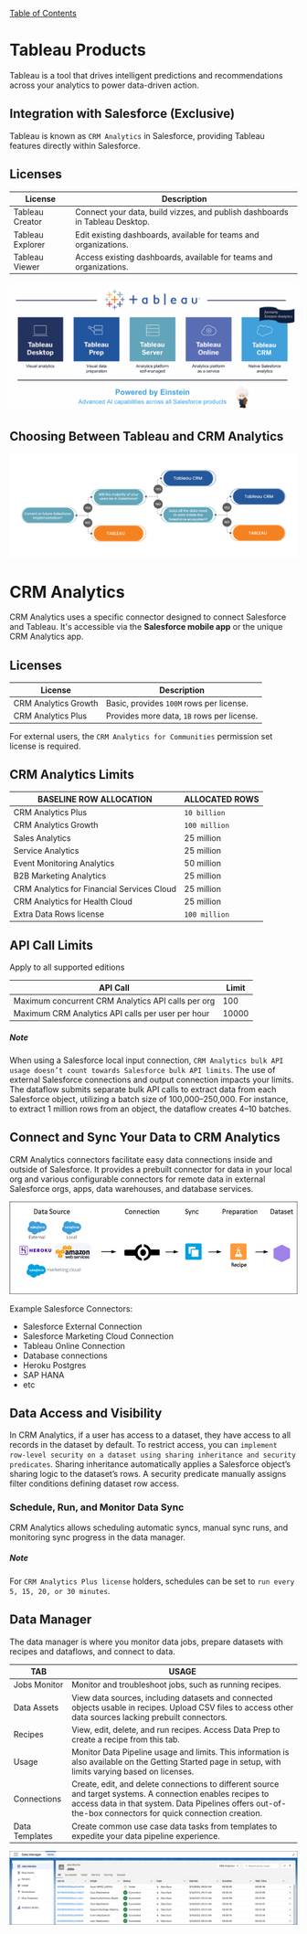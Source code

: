 [Table of Contents](../Documentation.md)

# Tableau Products

Tableau is a tool that drives intelligent predictions and recommendations across your analytics to power data-driven action.

## Integration with Salesforce (Exclusive)

Tableau is known as `CRM Analytics` in Salesforce, providing Tableau features directly within Salesforce.

## Licenses

| License          | Description                                      |
|------------------|--------------------------------------------------|
| Tableau Creator  | Connect your data, build vizzes, and publish dashboards in Tableau Desktop. |
| Tableau Explorer | Edit existing dashboards, available for teams and organizations. |
| Tableau Viewer   | Access existing dashboards, available for teams and organizations. |

![Products](../../Images/CTA%20-%20Diagrams%20-%20Tableau%20-%20Products.png)

## Choosing Between Tableau and CRM Analytics

![Tableau vs CRM Analytics](../../Images/CTA%20-%20Diagrams%20-%20Tableau%20-%20Choice.png)

# CRM Analytics

CRM Analytics uses a specific connector designed to connect Salesforce and Tableau. It's accessible via the **Salesforce mobile app** or the unique CRM Analytics app.

## Licenses

| License                 | Description                              |
|-------------------------|------------------------------------------|
| CRM Analytics Growth    | Basic, provides `100M` rows per license.  |
| CRM Analytics Plus      | Provides more data, `1B` rows per license.|

For external users, the `CRM Analytics for Communities` permission set license is required.

## CRM Analytics Limits

| BASELINE ROW ALLOCATION               | ALLOCATED ROWS  |
|---------------------------------------|------------------|
| CRM Analytics Plus                    | `10 billion`     |
| CRM Analytics Growth                  | `100 million`    |
| Sales Analytics                       | 25 million       |
| Service Analytics                     | 25 million       |
| Event Monitoring Analytics            | 50 million       |
| B2B Marketing Analytics               | 25 million       |
| CRM Analytics for Financial Services Cloud | 25 million  |
| CRM Analytics for Health Cloud        | 25 million       |
| Extra Data Rows license               | `100 million`    |

## API Call Limits

Apply to all supported editions

| API Call                                              | Limit |
|-------------------------------------------------------|-------|
| Maximum concurrent CRM Analytics API calls per org    | 100   |
| Maximum CRM Analytics API calls per user per hour     | 10000 |


##### Note
When using a Salesforce local input connection, `CRM Analytics bulk API usage doesn’t count towards Salesforce bulk API limits`. The use of external Salesforce connections and output connection impacts your limits. The dataflow submits separate bulk API calls to extract data from each Salesforce object, utilizing a batch size of 100,000–250,000. For instance, to extract 1 million rows from an object, the dataflow creates 4–10 batches.

## Connect and Sync Your Data to CRM Analytics

CRM Analytics connectors facilitate easy data connections inside and outside of Salesforce. It provides a prebuilt connector for data in your local org and various configurable connectors for remote data in external Salesforce orgs, apps, data warehouses, and database services.

![Data Sync](../../Images/CTA%20-%20Diagrams%20-%20Tableau%20-%20Data%20Sync.png)

Example Salesforce Connectors:
- Salesforce External Connection
- Salesforce Marketing Cloud Connection
- Tableau Online Connection
- Database connections
- Heroku Postgres
- SAP HANA
- etc

## Data Access and Visibility

In CRM Analytics, if a user has access to a dataset, they have access to all records in the dataset by default. To restrict access, you can `implement row-level security on a dataset using sharing inheritance and security predicates`. Sharing inheritance automatically applies a Salesforce object’s sharing logic to the dataset’s rows. A security predicate manually assigns filter conditions defining dataset row access.

### Schedule, Run, and Monitor Data Sync

CRM Analytics allows scheduling automatic syncs, manual sync runs, and monitoring sync progress in the data manager.

##### Note
For `CRM Analytics Plus license` holders, schedules can be set to `run every 5, 15, 20, or 30 minutes`.

## Data Manager

The data manager is where you monitor data jobs, prepare datasets with recipes and dataflows, and connect to data.

| TAB             | USAGE                                            |
|-----------------|--------------------------------------------------|
| Jobs Monitor    | Monitor and troubleshoot jobs, such as running recipes. |
| Data Assets     | View data sources, including datasets and connected objects usable in recipes. Upload CSV files to access other data sources lacking prebuilt connectors. |
| Recipes         | View, edit, delete, and run recipes. Access Data Prep to create a recipe from this tab. |
| Usage           | Monitor Data Pipeline usage and limits. This information is also available on the Getting Started page in setup, with limits varying based on licenses. |
| Connections     | Create, edit, and delete connections to different source and target systems. A connection enables recipes to access data in that system. Data Pipelines offers out-of-the-box connectors for quick connection creation. |
| Data Templates  | Create common use case data tasks from templates to expedite your data pipeline experience.  |

![Data Manager](../../Images/CTA%20-%20Diagrams%20-%20Tableau%20-%20Data%20Manager.png)
